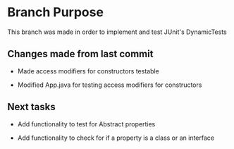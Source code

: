 # Branch Purpose

This branch was made in order to implement and test JUnit's DynamicTests

## Changes made from last commit

- Made access modifiers for constructors testable

- Modified App.java for testing access modifiers for constructors


## Next tasks

- Add functionality to test for Abstract properties

- Add functionality to check for if a property is a class or an interface

